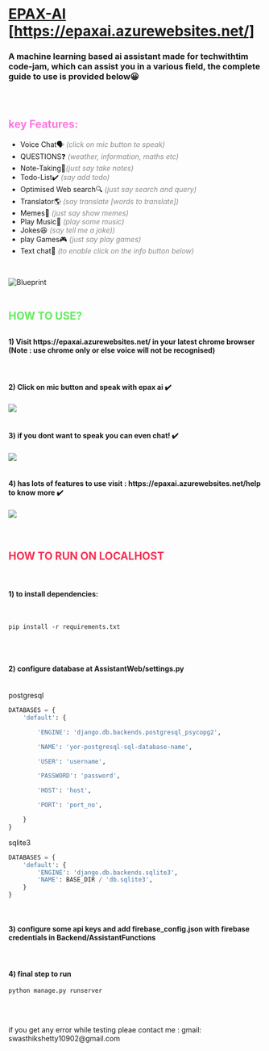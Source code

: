 

    
# [EPAX-AI](https://epaxai.azurewebsites.net/) [https://epaxai.azurewebsites.net/]



<h3>
A machine learning based ai assistant made for techwithtim code-jam, which can assist you in a various field,  the complete guide to use is provided below😀 <h3>

<br>
<h2 style = "color : rgb(252, 119, 223);">key Features:</h2>
<ul>
<li>Voice Chat🗣️ <i style="opacity: 0.5;">(click on mic button to speak)</i></li>
<li>QUESTIONS❓<i style="opacity: 0.5;"> (weather, information, maths etc)</i></li>
<li>Note-Taking📝<i style="opacity: 0.5;">(just say take notes)</i></li>
<li>Todo-List✔️ <i style="opacity: 0.5;">(say add todo)</i></li>
<li>Optimised Web search🔍 <i style="opacity: 0.5;">(just say search and query)</i></li>
<li>Translator🌎 <i style="opacity: 0.5;">(say translate [words to translate])</i></li>
<li>Memes🤣  <i style="opacity: 0.5;">(just say show memes)</i> </li>
<li>Play Music🎵   <i style="opacity: 0.5;">(play some music)</i></li>
<li>Jokes😆  <i style="opacity: 0.5;">(say tell me a joke))</i></li>
<li>play Games🎮  <i style="opacity: 0.5;">(just say play games)</i></li>
<li>Text chat💬  <i style="opacity: 0.5;">(to enable click on the info button below)</i></li>

</ul>
<br>

![Blueprint](https://media.discordapp.net/attachments/770563766370566180/805070659684139018/virtualassistant.html_-_Google_Chrome_30-01-2021_19_11_10_3.png)
<br>
<br>
<h2 style = "color : rgb(100, 235, 95);">HOW TO USE?<h2>
<h4>1) Visit https://epaxai.azurewebsites.net/ in your latest chrome browser (Note : use chrome only or else voice will not be recognised) </h4>
<br>
<h4>2) Click on mic button and speak with epax ai ✔️<h4>

<img align="center"  src="https://cdn.discordapp.com/attachments/770563766370566180/805074123533451344/ezgif-5-5f38d8c31fd1.gif">

<br>
<br>

<h4>3) if you dont want to speak you can even chat! ✔️<h4>

<img align="center"  src="https://cdn.discordapp.com/attachments/770563766370566180/805077620383416380/ezgif-5-d6f1b3e1c1b9.gif">
<br>
<br>



<h4>4) has lots of features to use visit : https://epaxai.azurewebsites.net/help to know more ✔️<h4>

<img align="center"  src="https://cdn.discordapp.com/attachments/770563766370566180/805079326067392512/help.gif">
<br>
<br>
<br>


<h2 style = "color : rgb(247, 48, 81);">HOW TO RUN ON LOCALHOST</h2>
<br>

<h4>1) to install dependencies:</h4>
<br>

```
pip install -r requirements.txt
```
<br>
<br>

<h4>2) configure database at AssistantWeb/settings.py</h4>
<br>
postgresql

```python
DATABASES = {
    'default': {

        'ENGINE': 'django.db.backends.postgresql_psycopg2',

        'NAME': 'yor-postgresql-sql-database-name',

        'USER': 'username',

        'PASSWORD': 'password',

        'HOST': 'host',

        'PORT': 'port_no',

    }
}
```
<p>sqlite3</p>

```python
DATABASES = {
    'default': {
        'ENGINE': 'django.db.backends.sqlite3',
        'NAME': BASE_DIR / 'db.sqlite3',
    }
}
```
<br>
<h4>3) configure some api keys and add firebase_config.json with firebase credentials in Backend/AssistantFunctions </h4>
<br>
<h4>4) final step to run </h4>

```
python manage.py runserver
```

<br>
<br>
<p>
if you get any error while testing pleae contact me : 
gmail:  swasthikshetty10902@gmail.com
</p>
